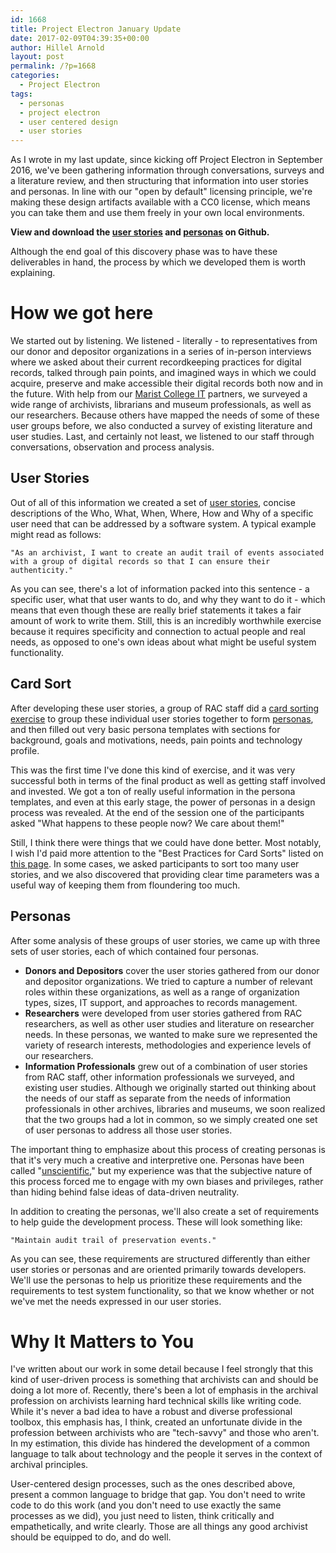 ```yaml
---
id: 1668
title: Project Electron January Update
date: 2017-02-09T04:39:35+00:00
author: Hillel Arnold
layout: post
permalink: /?p=1668
categories:
  - Project Electron
tags:
  - personas
  - project electron
  - user centered design
  - user stories
---
```

As I wrote in my last update, since kicking off Project Electron in September 2016, we've been gathering information through conversations, surveys and a literature review, and then structuring that information into user stories and personas. In line with our "open by default" licensing principle, we're making these design artifacts available with a CC0 license, which means you can take them and use them freely in your own local environments.

**View and download the [user stories](https://github.com/RockefellerArchiveCenter/project_electron/tree/master/user-stories) and [personas](https://github.com/RockefellerArchiveCenter/project_electron/tree/master/personas) on Github.**<!--more-->

Although the end goal of this discovery phase was to have these deliverables in hand, the process by which we developed them is worth explaining.

# How we got here

We started out by listening. We listened - literally - to representatives from our donor and depositor organizations in a series of in-person interviews where we asked about their current recordkeeping practices for digital records, talked through pain points, and imagined ways in which we could acquire, preserve and make accessible their digital records both now and in the future. With help from our [Marist College IT](http://www.marist.edu/it/) partners, we surveyed a wide range of archivists, librarians and museum professionals, as well as our researchers. Because others have mapped the needs of some of these user groups before, we also conducted a survey of existing literature and user studies. Last, and certainly not least, we listened to our staff through conversations, observation and process analysis.

## User Stories

Out of all of this information we created a set of [user stories](https://en.wikipedia.org/wiki/User_story), concise descriptions of the Who, What, When, Where, How and Why of a specific user need that can be addressed by a software system. A typical example might read as follows:

    "As an archivist, I want to create an audit trail of events associated with a group of digital records so that I can ensure their authenticity."

As you can see, there's a lot of information packed into this sentence - a specific user, what that user wants to do, and why they want to do it - which means that even though these are really brief statements it takes a fair amount of work to write them. Still, this is an incredibly worthwhile exercise because it requires specificity and connection to actual people and real needs, as opposed to one's own ideas about what might be useful system functionality.

## Card Sort

After developing these user stories, a group of RAC staff did a [card sorting exercise](https://www.usability.gov/how-to-and-tools/methods/card-sorting.html) to group these individual user stories together to form [personas](https://en.wikipedia.org/wiki/Persona_(user_experience)), and then filled out very basic persona templates with sections for background, goals and motivations, needs, pain points and technology profile.

This was the first time I've done this kind of exercise, and it was very successful both in terms of the final product as well as getting staff involved and invested. We got a ton of really useful information in the persona templates, and even at this early stage, the power of personas in a design process was revealed. At the end of the session one of the participants asked "What happens to these people now? We care about them!"

Still, I think there were things that we could have done better. Most notably, I wish I'd paid more attention to the "Best Practices for Card Sorts" listed on [this page](https://www.usability.gov/how-to-and-tools/methods/card-sorting.html). In some cases, we asked participants to sort too many user stories, and we also discovered that providing clear time parameters was a useful way of keeping them from floundering too much.

## Personas

After some analysis of these groups of user stories, we came up with three sets of user stories, each of which contained four personas.

* **Donors and Depositors** cover the user stories gathered from our donor and depositor organizations. We tried to capture a number of relevant roles within these organizations, as well as a range of organization types, sizes, IT support, and approaches to records management.
* **Researchers** were developed from user stories gathered from RAC researchers, as well as other user studies and literature on researcher needs. In these personas, we wanted to make sure we represented the variety of research interests, methodologies and experience levels of our researchers.
* **Information Professionals** grew out of a combination of user stories from RAC staff, other information professionals we surveyed, and existing user studies. Although we originally started out thinking about the needs of our staff as separate from the needs of information professionals in other archives, libraries and museums, we soon realized that the two groups had a lot in common, so we simply created one set of user personas to address all those user stories.

The important thing to emphasize about this process of creating personas is that it's very much a creative and interpretive one. Personas have been called "[unscientific](https://cnchapman.files.wordpress.com/2007/03/chapman-milham-personas-hfes2006-0139-0330.pdf)," but my experience was that the subjective nature of this process forced me to engage with my own biases and privileges, rather than hiding behind false ideas of data-driven neutrality.

In addition to creating the personas, we'll also create a set of requirements to help guide the development process. These will look something like:

    "Maintain audit trail of preservation events."

As you can see, these requirements are structured differently than either user stories or personas and are oriented primarily towards developers. We'll use the personas to help us prioritize these requirements and the requirements to test system functionality, so that we know whether or not we've met the needs expressed in our user stories.

# Why It Matters to You

I've written about our work in some detail because I feel strongly that this kind of user-driven process is something that archivists can and should be doing a lot more of. Recently, there's been a lot of emphasis in the archival profession on archivists learning hard technical skills like writing code. While it's never a bad idea to have a robust and diverse professional toolbox, this emphasis has, I think, created an unfortunate divide in the profession between archivists who are "tech-savvy" and those who aren't. In my estimation, this divide has hindered the development of a common language to talk about technology and the people it serves in the context of archival principles.

User-centered design processes, such as the ones described above, present a common language to bridge that gap. You don't need to write code to do this work (and you don't need to use exactly the same processes as we did), you just need to listen, think critically and empathetically, and write clearly. Those are all things any good archivist should be equipped to do, and do well.
